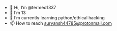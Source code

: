 - 👋 Hi, I’m @termed1337
- 👀 I’m 13
- 🌱 I’m currently learning python/ethical hacking
- 📫 How to reach suryansh44785@protonmail.com

